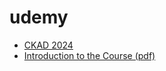 # udemy

* [CKAD 2024](https://www.udemy.com/course/certified-kubernetes-application-developer-training/learn/lecture/30318450#overview)
* [Introduction to the Course (pdf)](./pdf/Introduction+to+the+Course-udemy.pdf) 
